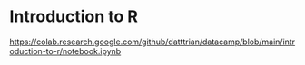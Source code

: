 # Introduction to R

https://colab.research.google.com/github/datttrian/datacamp/blob/main/introduction-to-r/notebook.ipynb
